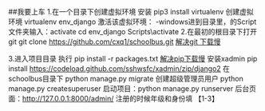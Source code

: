 ##我要上车
1.在一个目录下创建虚拟环境 安装 pip3 install virtualenv
 创建虚拟环境 virtualenv  env_django
 激活该虚拟环境：
    -windows进到目录里，的Script文件夹输入：activate
    cd env_django
    Scripts\activate
2.在最初的根目录下打开git
git clone https://github.com/cxq1/schoolbus.git  [解决git 下载慢](https://blog.csdn.net/weixin_45122120/article/details/91872691)

3.进入项目目录 执行 pip install -r packages.txt [解决pip下载慢](https://blog.csdn.net/qq_16481211/article/details/81081996)
安装xadmin pip install https://codeload.github.com/sshwsfc/xadmin/zip/django2
在 schoolbus目录下 python manage.py migrate
创建超级管理员用户 python manage.py createsuperuser
启动项目：python manage.py runserver
后台页面：http://127.0.0.1:8000/admin/
注册的时候年级和身份填 【1-3】